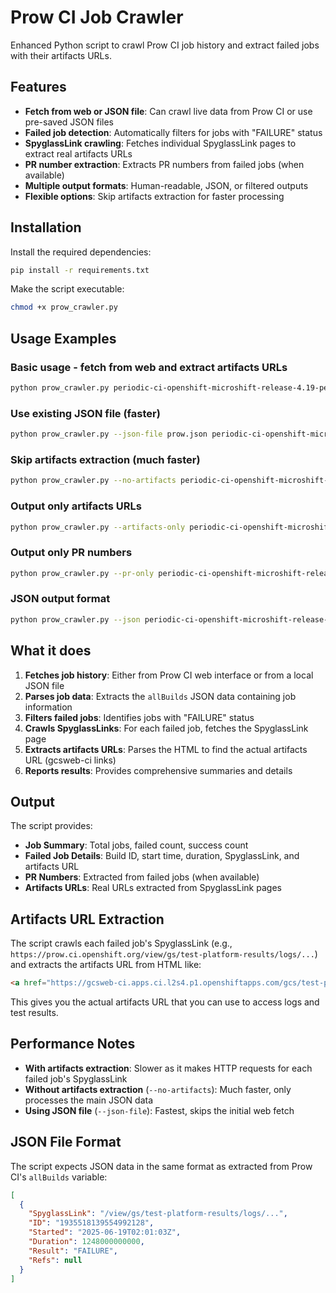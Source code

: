 # Prow CI Job Crawler

Enhanced Python script to crawl Prow CI job history and extract failed jobs with their artifacts URLs.

## Features

- **Fetch from web or JSON file**: Can crawl live data from Prow CI or use pre-saved JSON files
- **Failed job detection**: Automatically filters for jobs with "FAILURE" status
- **SpyglassLink crawling**: Fetches individual SpyglassLink pages to extract real artifacts URLs
- **PR number extraction**: Extracts PR numbers from failed jobs (when available)
- **Multiple output formats**: Human-readable, JSON, or filtered outputs
- **Flexible options**: Skip artifacts extraction for faster processing

## Installation

Install the required dependencies:

```bash
pip install -r requirements.txt
```

Make the script executable:

```bash
chmod +x prow_crawler.py
```

## Usage Examples

### Basic usage - fetch from web and extract artifacts URLs
```bash
python prow_crawler.py periodic-ci-openshift-microshift-release-4.19-periodics-e2e-aws-tests-bootc-nightly
```

### Use existing JSON file (faster)
```bash
python prow_crawler.py --json-file prow.json periodic-ci-openshift-microshift-release-4.19-periodics-e2e-aws-tests-bootc-nightly
```

### Skip artifacts extraction (much faster)
```bash
python prow_crawler.py --no-artifacts periodic-ci-openshift-microshift-release-4.19-periodics-e2e-aws-tests-bootc-nightly
```

### Output only artifacts URLs
```bash
python prow_crawler.py --artifacts-only periodic-ci-openshift-microshift-release-4.19-periodics-e2e-aws-tests-bootc-nightly
```

### Output only PR numbers
```bash
python prow_crawler.py --pr-only periodic-ci-openshift-microshift-release-4.19-periodics-e2e-aws-tests-bootc-nightly
```

### JSON output format
```bash
python prow_crawler.py --json periodic-ci-openshift-microshift-release-4.19-periodics-e2e-aws-tests-bootc-nightly
```

## What it does

1. **Fetches job history**: Either from Prow CI web interface or from a local JSON file
2. **Parses job data**: Extracts the `allBuilds` JSON data containing job information
3. **Filters failed jobs**: Identifies jobs with "FAILURE" status
4. **Crawls SpyglassLinks**: For each failed job, fetches the SpyglassLink page
5. **Extracts artifacts URLs**: Parses the HTML to find the actual artifacts URL (gcsweb-ci links)
6. **Reports results**: Provides comprehensive summaries and details

## Output

The script provides:

- **Job Summary**: Total jobs, failed count, success count
- **Failed Job Details**: Build ID, start time, duration, SpyglassLink, and artifacts URL
- **PR Numbers**: Extracted from failed jobs (when available)
- **Artifacts URLs**: Real URLs extracted from SpyglassLink pages

## Artifacts URL Extraction

The script crawls each failed job's SpyglassLink (e.g., `https://prow.ci.openshift.org/view/gs/test-platform-results/logs/...`) and extracts the artifacts URL from HTML like:

```html
<a href="https://gcsweb-ci.apps.ci.l2s4.p1.openshiftapps.com/gcs/test-platform-results/logs/periodic-ci-openshift-microshift-release-4.19-periodics-e2e-aws-tests-bootc-nightly/1935518139554992128/">Artifacts</a>
```

This gives you the actual artifacts URL that you can use to access logs and test results.

## Performance Notes

- **With artifacts extraction**: Slower as it makes HTTP requests for each failed job's SpyglassLink
- **Without artifacts extraction** (`--no-artifacts`): Much faster, only processes the main JSON data
- **Using JSON file** (`--json-file`): Fastest, skips the initial web fetch

## JSON File Format

The script expects JSON data in the same format as extracted from Prow CI's `allBuilds` variable:

```json
[
  {
    "SpyglassLink": "/view/gs/test-platform-results/logs/...",
    "ID": "1935518139554992128",
    "Started": "2025-06-19T02:01:03Z",
    "Duration": 1248000000000,
    "Result": "FAILURE",
    "Refs": null
  }
]
``` 